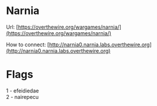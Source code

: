 # Narnia

Url: [https://overthewire.org/wargames/narnia/](https://overthewire.org/wargames/narnia/)

How to connect: [http://narnia0.narnia.labs.overthewire.org](http://narnia0.narnia.labs.overthewire.org)

# Flags

1 - efeidiedae<br>
2 - nairepecu<br>
